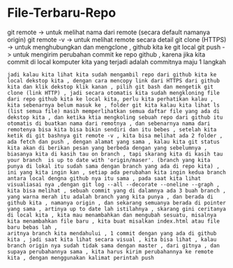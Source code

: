 # File-Terbaru-Repo
git remote -> untuk melihat nama dari remote (secara default namanya origin)
git remote -v -> untuk melihat remote secara detail
git clone (HTTPS) -> untuk menghubungkan dan mengclone , github kita ke git local
git push -> untuk mengirim perubahan commit ke repo github , karena jika kita commit di local komputer kita yang terjadi adalah commitnya maju 1 langkah 



    jadi kalau kita lihat kita sudah mengambil repo dari github kita ke local dekstop kita , dengan cara mencopy link dari HTTPS dari github kita dan klik dekstop klik kanan , pilih git bash dan mengetik git clone (link HTTP) , jadi secara otomatis kita sudah mengkloning file dari repo github kita ke local kita, perlu kita perhatikan kalau , kita sebenarnya belum masuk ke , folder git kita kalau kita lihat ls (list semua file) masih memperlihatkan semua daftar file yang ada di dekstop kita , dan ketika ktia mengkoling sebuah repo dari github itu otomatis di buatkan nama dari remotnya , dan sebenarnya nama dari remotenya bisa kita bisa bikin sendiri dan itu bebes , setelah kita ketik di git bashnya git remote -v , kita bisa melihat ada 2 folder , ada fetch dan push , dengan alamat yang sama , kalau kita git status kita akan di berikan pesan yang berbeda dengan yang sebelumnya , biasanya kita di kasih tau on branch , tapi skarang kita di kasih tau your branch  is up to date with 'origin/maser'. (branch yang kita punya di lokal itu sudah sama dengan branch yang ada di repo kita) , ini yang kita ingin kan , setiap ada perubahan kita ingin kedua branch antara local dengna github nya itu sama , pada saat kita lihat visualiasai nya ,dengan git log --all --decorate --oneline --graph , kita bisa melihat , sebuah commit yang di dalamnya ada 3 buah branch , yang warna merah itu adalah branch yang kita punya , dan berada di github kita , namanya origin , dan sekarang semuanya berada di pointer yang sama , artinya up to date lah istilahnya , skarang gini ceritanya di local kita , kita mau menambahkan dan mengubah sesuatu, misalnya kita menambahkan file baru , kita buat misalkan index.html atau file baru bebas lah , 
    aritnya branch kita mendahului , 1 commit dengan yang ada di github kita , jadi saat kita lihat secara visual , kita bisa lihat , kalau branch origin nya sudah tidak sama dengan master , dari gitnya , dan supaya perubahannya sama , kita harus kirim perubahannya ke remote kita , dengan menggunakan kalimat perintah push